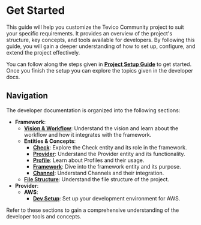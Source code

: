 # Get Started

This guide will help you customize the Tevico Community project to suit your specific requirements. It provides an overview of the project's structure, key concepts, and tools available for developers. By following this guide, you will gain a deeper understanding of how to set up, configure, and extend the project effectively.

You can follow along the steps given in **[Project Setup Guide](../project-setup.md)** to get started. Once you finish the setup you can explore the topics given in the developer docs.

## Navigation

The developer documentation is organized into the following sections:

- **Framework**:
    - **[Vision & Workflow](concepts/workflow.md)**: Understand the vision and learn about the workflow and how it integrates with the framework.
    - **Entities & Concepts**:
        - **[Check](entities/check.md)**: Explore the Check entity and its role in the framework.
        - **[Provider](entities/provider.md)**: Understand the Provider entity and its functionality.
        - **[Profile](entities/profile.md)**: Learn about Profiles and their usage.
        - **[Framework](entities/framework.md)**: Dive into the framework entity and its purpose.
        - **[Channel](entities/channel.md)**: Understand Channels and their integration.
    - **[File Structure](concepts/file-structure.md)**: Understand the file structure of the project.
- **Provider**:
    - **AWS**:
        - **[Dev Setup](provider/aws-dev-setup.md)**: Set up your development environment for AWS.

Refer to these sections to gain a comprehensive understanding of the developer tools and concepts.